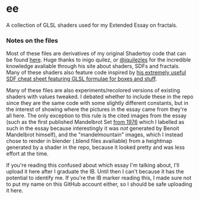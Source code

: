 # ee
A collection of GLSL shaders used for my Extended Essay on fractals.

### Notes on the files
Most of these files are derivatives of my original Shadertoy code that can be found [here](https://www.shadertoy.com/view/WtdfDM). Huge thanks to inigo quilez, or [@iquilezles](https://twitter.com/iquilezles) for the incredible knowledge avaliable through his site about shaders, SDFs and fractals. Many of these shaders also feature code inspired by [his extremely useful SDF cheat sheet featuring GLSL formulae for boxes and stuff](https://iquilezles.org/www/articles/distfunctions/distfunctions.htm).

Many of these files are also experiments/recolored versions of existing shaders with values tweaked. I debated whether to include these in the repo since they are the same code with some slightly different constants, but in the interest of showing where the pictures in the essay came from they're all here. The only exception to this rule is the cited images from the essay (such as the first published Mandelbrot Set [from 1976](https://upload.wikimedia.org/wikipedia/commons/d/d7/Mandel.png) which I labelled as such in the essay because interestingly it was *not* generated by Benoit Mandelbrot himself), and the "mandelmountain" images, which I instead chose to render in blender (.blend files availiable) from a heightmap generated by a shader in the repo, because it looked pretty and was less effort at the time.

If you're reading this confused about which essay I'm talking about, I'll upload it here after I graduate the IB. Until then I can't because it has the potential to identify me. If you're the IB marker reading this, I made sure not to put my name on this GitHub account either, so I should be safe uploading it here. 
